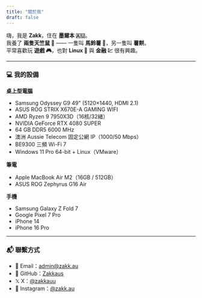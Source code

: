 ```yaml
---
title: "關於我"
draft: false
---
```


嗨，我是 **Zakk**，住在 **墨爾本 🇦🇺**。  
我養了 **兩隻天竺鼠 🐹** —— 一隻叫 **馬鈴薯 🥔**，另一隻叫 **薯餅**。  
平常喜歡玩 **遊戲 🎮**，也對 **Linux 🐧** 與 **金融 💹** 很有興趣。

---

### 💻 我的設備

**桌上型電腦**
- Samsung Odyssey G9 49" (5120×1440, HDMI 2.1)
- ASUS ROG STRIX X670E-A GAMING WIFI
- AMD Ryzen 9 7950X3D（16核/32緒）
- NVIDIA GeForce RTX 4080 SUPER
- 64 GB DDR5 6000 MHz
- 澳洲 Aussie Telecom 固定公網 IP（1000/50 Mbps）
- BE9300 三頻 Wi-Fi 7
- Windows 11 Pro 64-bit + Linux（VMware）

**筆電**
- Apple MacBook Air M2（16GB / 512GB）
- ASUS ROG Zephyrus G16 Air

**手機**
- Samsung Galaxy Z Fold 7
- Google Pixel 7 Pro
- iPhone 14
- iPhone 16 Pro

---

### 📬 聯繫方式
- 📧 Email：[admin@zakk.au](mailto:admin@zakk.au)
- 🐙 GitHub：[Zakkaus](https://github.com/Zakkaus)
- 𝕏 X：[@zakkauu](https://x.com/zakkauu)
- 📸 Instagram：[@zakk.au](https://www.instagram.com/zakk.au/)

